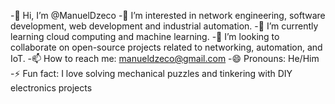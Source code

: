 -👋 Hi, I’m @ManuelDzeco
-👀 I’m interested in network engineering, software development, web development and industrial automation.
-🌱 I’m currently learning cloud computing and machine learning.
-💞️ I’m looking to collaborate on open-source projects related to networking, automation, and IoT.
-📫 How to reach me: manueldzeco@gmail.com
-😄 Pronouns: He/Him
-⚡ Fun fact: I love solving mechanical puzzles and tinkering with DIY electronics projects
